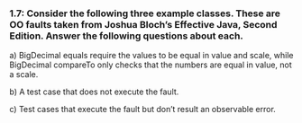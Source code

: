 ### 1.7: Consider the following three example classes. These are OO faults taken from Joshua Bloch’s Effective Java, Second Edition. Answer the following questions about each.

a) BigDecimal equals require the values to be equal in value and scale, while BigDecimal compareTo only checks that the numbers are equal in value, not a scale.

b) A test case that does not execute the fault.

c) Test cases that execute the fault but don’t result an observable error.

